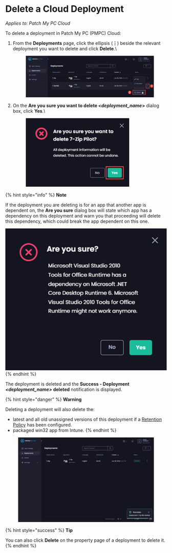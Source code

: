 # Delete a Cloud Deployment

_Applies to: Patch My PC Cloud_

To delete a deployment in Patch My PC (PMPC) Cloud:

1.  From the **Deployments** page, click the ellipsis (**⋮**) beside the relevant deployment you want to delete and click **Delete**.\


    <figure><img src="../../../.gitbook/assets/image (1684).png" alt="Clicking the ellipsis beside a deployment and selecting “Delete”" width="563"><figcaption></figcaption></figure>


2.  On the **Are you sure you want to delete <**_**deployment\_name**_**>** dialog box, click **Yes**.\


    <figure><img src="../../../.gitbook/assets/image (869).png" alt="Click “Yes” on the “Are you sure you want to delete <deployment_name>” dialog box" width="323"><figcaption></figcaption></figure>



{% hint style="info" %}
**Note**

If the deployment you are deleting is for an app that another app is dependent on, the **Are you sure** dialog box will state which app has a dependency on this deployment and warn you that proceeding will delete this dependency, which could break the app dependent on this one.

![“Are you sure” prompt if other deployments have dependencies on this one](<../../../.gitbook/assets/image (2276).png>)
{% endhint %}

The deployment is deleted and the **Success - Deployment&#x20;**_**\<deployment\_name>**_**&#x20;deleted** notification is displayed.

{% hint style="danger" %}
**Warning**

Deleting a deployment will also delete the:

* latest and all old unassigned versions of this deployment if a [Retention Policy](../deploying-an-app-using-cloud/cloud-configurations-deployment-tab/retention-policy-deployments.md) has been configured.
* packaged win32 app from Intune.
{% endhint %}

<figure><img src="../../../.gitbook/assets/image (1685).png" alt="&#x22;Success - Deployment <deployment_name> deleted&#x22; notification " width="563"><figcaption></figcaption></figure>

{% hint style="success" %}
**Tip**

You can also click **Delete** on the property page of a deployment to delete it.
{% endhint %}

